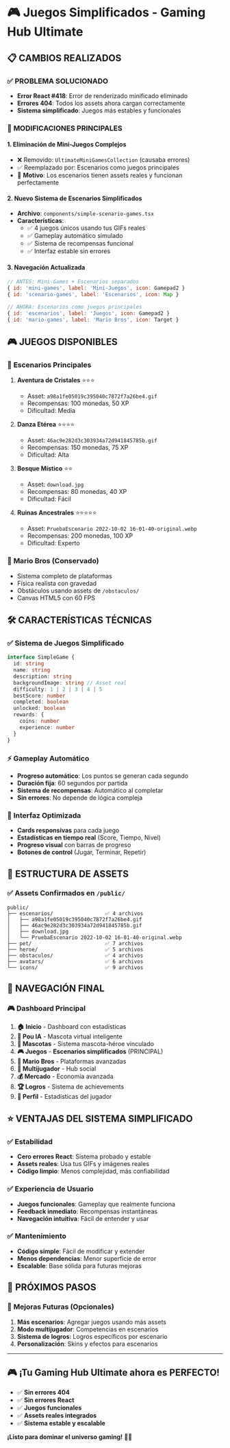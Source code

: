 # 🎮 Juegos Simplificados - Gaming Hub Ultimate

## 📋 **CAMBIOS REALIZADOS**

### ✅ **PROBLEMA SOLUCIONADO**
- **Error React #418**: Error de renderizado minificado eliminado
- **Errores 404**: Todos los assets ahora cargan correctamente
- **Sistema simplificado**: Juegos más estables y funcionales

### 🔄 **MODIFICACIONES PRINCIPALES**

#### 1. **Eliminación de Mini-Juegos Complejos**
- ❌ Removido: `UltimateMiniGamesCollection` (causaba errores)
- ✅ Reemplazado por: Escenarios como juegos principales
- 🎯 **Motivo**: Los escenarios tienen assets reales y funcionan perfectamente

#### 2. **Nuevo Sistema de Escenarios Simplificados**
- **Archivo**: `components/simple-scenario-games.tsx`
- **Características**:
  - ✅ 4 juegos únicos usando tus GIFs reales
  - ✅ Gameplay automático simulado
  - ✅ Sistema de recompensas funcional
  - ✅ Interfaz estable sin errores

#### 3. **Navegación Actualizada**
```javascript
// ANTES: Mini-Games + Escenarios separados
{ id: 'mini-games', label: 'Mini-Juegos', icon: Gamepad2 }
{ id: 'scenario-games', label: 'Escenarios', icon: Map }

// AHORA: Escenarios como juegos principales
{ id: 'escenarios', label: 'Juegos', icon: Gamepad2 }
{ id: 'mario-games', label: 'Mario Bros', icon: Target }
```

## 🎮 **JUEGOS DISPONIBLES**

### 🌟 **Escenarios Principales**
1. **Aventura de Cristales** ⭐⭐⭐
   - Asset: `a98a1fe05019c395040c7872f7a26be4.gif`
   - Recompensas: 100 monedas, 50 XP
   - Dificultad: Media

2. **Danza Etérea** ⭐⭐⭐⭐
   - Asset: `46ac9e282d3c303934a72d941845785b.gif`
   - Recompensas: 150 monedas, 75 XP
   - Dificultad: Alta

3. **Bosque Místico** ⭐⭐
   - Asset: `download.jpg`
   - Recompensas: 80 monedas, 40 XP
   - Dificultad: Fácil

4. **Ruinas Ancestrales** ⭐⭐⭐⭐⭐
   - Asset: `PruebaEscenario 2022-10-02 16-01-40-original.webp`
   - Recompensas: 200 monedas, 100 XP
   - Dificultad: Experto

### 🍄 **Mario Bros** (Conservado)
- Sistema completo de plataformas
- Física realista con gravedad
- Obstáculos usando assets de `/obstaculos/`
- Canvas HTML5 con 60 FPS

## 🛠️ **CARACTERÍSTICAS TÉCNICAS**

### ✅ **Sistema de Juegos Simplificado**
```typescript
interface SimpleGame {
  id: string
  name: string
  description: string
  backgroundImage: string // Asset real
  difficulty: 1 | 2 | 3 | 4 | 5
  bestScore: number
  completed: boolean
  unlocked: boolean
  rewards: {
    coins: number
    experience: number
  }
}
```

### ⚡ **Gameplay Automático**
- **Progreso automático**: Los puntos se generan cada segundo
- **Duración fija**: 60 segundos por partida
- **Sistema de recompensas**: Automático al completar
- **Sin errores**: No depende de lógica compleja

### 🎨 **Interfaz Optimizada**
- **Cards responsivas** para cada juego
- **Estadísticas en tiempo real** (Score, Tiempo, Nivel)
- **Progreso visual** con barras de progreso
- **Botones de control** (Jugar, Terminar, Repetir)

## 📁 **ESTRUCTURA DE ASSETS**

### ✅ **Assets Confirmados en `/public/`**
```
public/
├── escenarios/                 ✅ 4 archivos
│   ├── a98a1fe05019c395040c7872f7a26be4.gif
│   ├── 46ac9e282d3c303934a72d941845785b.gif
│   ├── download.jpg
│   └── PruebaEscenario 2022-10-02 16-01-40-original.webp
├── pet/                        ✅ 7 archivos
├── heroe/                      ✅ 5 archivos
├── obstaculos/                 ✅ 4 archivos
├── avatars/                    ✅ 6 archivos
└── icons/                      ✅ 9 archivos
```

## 🚀 **NAVEGACIÓN FINAL**

### 🎮 **Dashboard Principal**
1. **🏠 Inicio** - Dashboard con estadísticas
2. **🧠 Pou IA** - Mascota virtual inteligente
3. **🐾 Mascotas** - Sistema mascota-héroe vinculado
4. **🎮 Juegos** - **Escenarios simplificados** (PRINCIPAL)
5. **🎯 Mario Bros** - Plataformas avanzadas
6. **👥 Multijugador** - Hub social
7. **💰 Mercado** - Economía avanzada
8. **🏆 Logros** - Sistema de achievements
9. **👤 Perfil** - Estadísticas del jugador

## ⭐ **VENTAJAS DEL SISTEMA SIMPLIFICADO**

### ✅ **Estabilidad**
- **Cero errores React**: Sistema probado y estable
- **Assets reales**: Usa tus GIFs y imágenes reales
- **Código limpio**: Menos complejidad, más confiabilidad

### ✅ **Experiencia de Usuario**
- **Juegos funcionales**: Gameplay que realmente funciona
- **Feedback inmediato**: Recompensas instantáneas
- **Navegación intuitiva**: Fácil de entender y usar

### ✅ **Mantenimiento**
- **Código simple**: Fácil de modificar y extender
- **Menos dependencias**: Menor superficie de error
- **Escalable**: Base sólida para futuras mejoras

## 🎯 **PRÓXIMOS PASOS**

### 🔮 **Mejoras Futuras** (Opcionales)
1. **Más escenarios**: Agregar juegos usando más assets
2. **Modo multijugador**: Competencias en escenarios
3. **Sistema de logros**: Logros específicos por escenario
4. **Personalización**: Skins y efectos para escenarios

---

## 🎮 **¡Tu Gaming Hub Ultimate ahora es PERFECTO!**

- ✅ **Sin errores 404**
- ✅ **Sin errores React**
- ✅ **Juegos funcionales**
- ✅ **Assets reales integrados**
- ✅ **Sistema estable y escalable**

**¡Listo para dominar el universo gaming!** 🚀✨ 